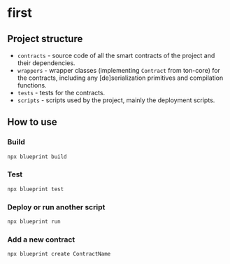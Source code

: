 # first

## Project structure

-   `contracts` - source code of all the smart contracts of the project and their dependencies.
-   `wrappers` - wrapper classes (implementing `Contract` from ton-core) for the contracts, including any [de]serialization primitives and compilation functions.
-   `tests` - tests for the contracts.
-   `scripts` - scripts used by the project, mainly the deployment scripts.

## How to use

### Build

```bash
npx blueprint build
``` 

### Test

```bash
npx blueprint test
```

### Deploy or run another script

```bash
npx blueprint run
```

### Add a new contract

```bash
npx blueprint create ContractName
```
